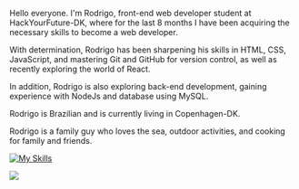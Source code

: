 Hello everyone. I'm Rodrigo, front-end web developer student at HackYourFuture-DK, where for the last 8 months I have been acquiring the necessary skills to become a web developer.

With determination, Rodrigo has been sharpening his skills in HTML, CSS, JavaScript, and mastering Git and GitHub for version control, as well as recently exploring the world of React.

In addition, Rodrigo is also exploring back-end development, gaining experience with NodeJs and database using MySQL.

Rodrigo is Brazilian and is currently living in Copenhagen-DK.

Rodrigo is a family guy who loves the sea, outdoor activities, and cooking for family and friends.

[![My Skills](https://skillicons.dev/icons?i=js,html,css,mysql,nodejs,postman,react,vscode)](https://skillicons.dev)

<a href="https://www.codewars.com/users/RGPinto" traget="_blank"><img align="left" src="https://www.codewars.com/users/username/badges/micro" /></a>
